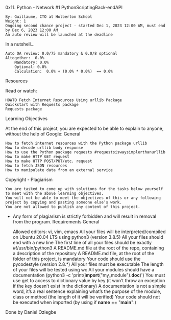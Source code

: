 0x11. Python - Network #1
PythonScriptingBack-endAPI

    By: Guillaume, CTO at Holberton School
    Weight: 1
    Ongoing second chance project - started Dec 1, 2023 12:00 AM, must end by Dec 6, 2023 12:00 AM
    An auto review will be launched at the deadline

In a nutshell…

    Auto QA review: 0.0/75 mandatory & 0.0/8 optional
    Altogether:  0.0%
        Mandatory: 0.0%
        Optional: 0.0%
        Calculation:  0.0% + (0.0% * 0.0%)  == 0.0%

Resources

Read or watch:

    HOWTO Fetch Internet Resources Using urllib Package
    Quickstart with Requests package
    Requests package

Learning Objectives

At the end of this project, you are expected to be able to explain to anyone, without the help of Google:
General

    How to fetch internet resources with the Python package urllib
    How to decode urllib body response
    How to use the Python package requests #requestsiswaysimplerthanurllib
    How to make HTTP GET request
    How to make HTTP POST/PUT/etc. request
    How to fetch JSON resources
    How to manipulate data from an external service

Copyright - Plagiarism

    You are tasked to come up with solutions for the tasks below yourself to meet with the above learning objectives.
    You will not be able to meet the objectives of this or any following project by copying and pasting someone else’s work.
    You are not allowed to publish any content of this project.

- Any form of plagiarism is strictly forbidden and will result in removal from the program.
Requirements
General

    Allowed editors: vi, vim, emacs
    All your files will be interpreted/compiled on Ubuntu 20.04 LTS using python3 (version 3.8.5)
    All your files should end with a new line
    The first line of all your files should be exactly #!/usr/bin/python3
    A README.md file at the root of the repo, containing a description of the repository
    A README.md file, at the root of the folder of this project, is mandatory
    Your code should use the pycodestyle (version 2.8.*)
    All your files must be executable
    The length of your files will be tested using wc
    All your modules should have a documentation (python3 -c 'print(__import__("my_module").__doc__)')
    You must use get to access to dictionary value by key (it won’t throw an exception if the key doesn’t exist in the dictionary)
    A documentation is not a simple word, it’s a real sentence explaining what’s the purpose of the module, class or method (the length of it will be verified)
    Your code should not be executed when imported (by using if __name__ == "__main__":)

Done by Daniel Oziegbe